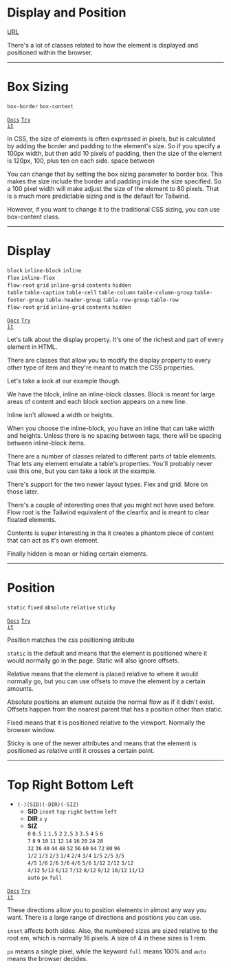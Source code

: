 <!-- .slide: data-state="layout-title" class="bg-dark"-->

# Display and Position

<div class="slide-link"><a href="URL"><i class="fab fa-slideshare"></i> URL</a></div>

> >

There's a lot of classes related to how the element is displayed and positioned within the browser.

---

# Box Sizing

`box-border` `box-content`

<a href="https://tailwindcss.com/docs/box-sizing" target="_blank"><code class="code-exciting">Docs</code></a> <a href="https://codepen.io/planetoftheweb/pen/rNMWXoV?editors=1000" target="_blank"><code class="code-royal">Try it</code></a>

> >

In CSS, the size of elements is often expressed in pixels, but is calculated by adding the border and padding to the element's size. So if you specify a 100px width, but then add 10 pixels of padding, then the size of the element is 120px, 100, plus ten on each side.
space between

You can change that by setting the box sizing parameter to border box. This makes the size include the border and padding inside the size specified. So a 100 pixel width will make adjust the size of the element to 80 pixels. That is a much more predictable sizing and is the default for Tailwind.

However, if you want to change it to the traditional CSS sizing, you can use box-content class.

---

# Display

<div class="small">

`block` `inline-block` `inline`<br>`flex` `inline-flex`<br>
`flow-root` `grid` `inline-grid` `contents` `hidden`<br>
`table` `table-caption` `table-cell` `table-column` `table-column-group` `table-footer-group` `table-header-group` `table-row-group` `table-row`<br>
`flow-root` `grid` `inline-grid` `contents` `hidden`

</div>

<a href="https://tailwindcss.com/docs/display" target="_blank"><code class="code-exciting">Docs</code></a> <a href="https://codepen.io/planetoftheweb/pen/ExgZWMP?editors=1000" target="_blank"><code class="code-royal">Try it</code></a>

> >

Let's talk about the display property. It's one of the richest and part of every element in HTML.

There are classes that allow you to modify the display property to every other type of item and they're meant to match the CSS properties.

Let's take a look at our example though.

We have the block, inline an inline-block classes. Block is meant for large areas of content and each block section appears on a new line.

Inline isn't allowed a width or heights.

When you choose the inline-block, you have an inline that can take width and heights. Unless there is no spacing between tags, there will be spacing between inline-block items.


There are a number of classes related to different parts of table elements. That lets any element emulate a table's properties. You'll probably never use this one, but you can take a look at the example.

There's support for the two newer layout types. Flex and grid. More on those later.

There's a couple of interesting ones that you might not have used before. Flow root is the Tailwind equivalent of the clearfix and is meant to clear floated elements.

Contents is super interesting in tha it creates a phantom piece of content that can act as it's own element.

Finally hidden is mean or hiding certain elements.

---

# Position

`static` `fixed` `absolute` `relative` `sticky`

<a href="https://tailwindcss.com/docs/position" target="_blank"><code class="code-exciting">Docs</code></a> <a href="https://codepen.io/planetoftheweb/pen/wvzgQvv?editors=1000" target="_blank"><code class="code-royal">Try it</code></a>

> >

Position matches the css positioning atribute

`static` is the default and means that the element is positioned where it would normally go in the page. Static will also ignore offsets.

Relative means that the element is placed relative to where it would normally go, but you can use offsets to move the element by a certain amounts.

Absolute positions an element outside the normal flow as if it didn't exist. Offsets happen from the nearest parent that has a position other than static.

Fixed means that it is positioned relative to the viewport. Normally the browser window.

Sticky is one of the newer attributes and means that the element is positioned as relative until it crosses a certain point.


---

# Top Right Bottom Left

- `(-)(SID)(-DIR)(-SIZ)`
  - **SID**
  `inset` `top` `right` `bottom` `left`
  - **DIR**
  `x` `y`
  - **SIZ**<br>
  `0` `0.5` `1` `1.5` `2` `2.5` `3` `3.5` `4` `5` `6`<br>
  `7` `8` `9` `10` `11` `12` `14` `16` `20` `24` `28`<br>
  `32` `36` `40` `44` `48` `52` `56` `60` `64` `72` `80` `96`<br>
  `1/2` `1/3` `2/3` `1/4` `2/4` `3/4` `1/5` `2/5` `3/5`<br>
  `4/5` `1/6` `2/6` `3/6` `4/6` `5/6` `1/12` `2/12` `3/12`<br>
  `4/12` `5/12` `6/12` `7/12` `8/12` `9/12` `10/12` `11/12`<br>
  `auto` `px` `full`


<a href="https://tailwindcss.com/docs/top-right-bottom-left" target="_blank"><code class="code-exciting">Docs</code></a> <a href="https://codepen.io/planetoftheweb/pen/MWjJZEZ?editors=1000" target="_blank"><code class="code-royal">Try it</code></a>

> >

These directions allow you to position elements in almost any way you want. There is a large range of directions and positions you can use.

`inset` affects both sides. Also, the numbered sizes are sized relative to the root em, which is normally 16 pixels. A size of 4 in these sizes is 1 rem.

`px` means a single pixel, while the keyword `full` means 100% and `auto` means the browser decides.
